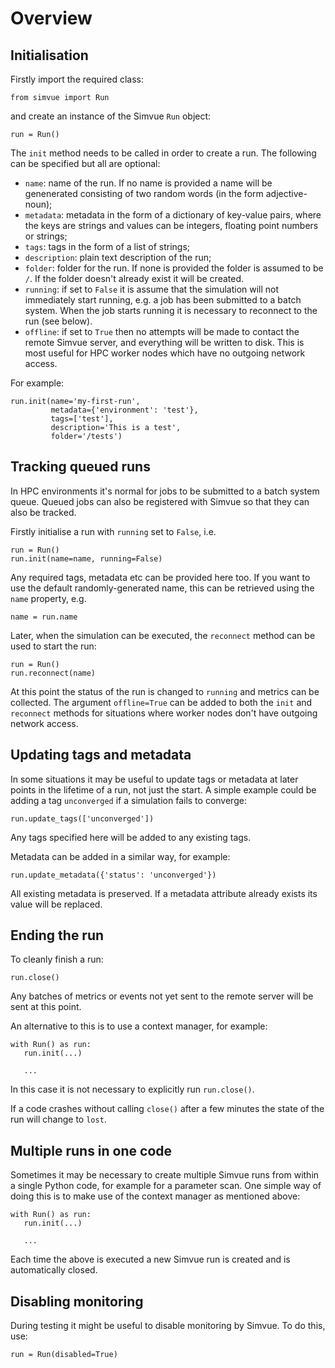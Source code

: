 # Overview

## Initialisation

Firstly import the required class:
```
from simvue import Run
```
and create an instance of the Simvue `Run` object:
```
run = Run()
```
The `init` method needs to be called in order to create a run. The following can be specified but all are optional:

 * `name`: name of the run. If no name is provided a name will be genenerated consisting of two random words (in the form adjective-noun);
 * `metadata`: metadata in the form of a dictionary of key-value pairs, where the keys are strings and values can be integers, floating point numbers or strings;
 * `tags`: tags in the form of a list of strings;
 * `description`: plain text description of the run;
 * `folder`: folder for the run. If none is provided the folder is assumed to be `/`. If the folder doesn't already exist it will be created.
 * `running`: if set to `False` it is assume that the simulation will not immediately start running, e.g. a job has been submitted to a batch system. When the job starts running it is necessary to reconnect to the run (see below).
 * `offline`: if set to `True` then no attempts will be made to contact the remote Simvue server, and everything will be written to disk. This is most useful for HPC worker nodes which have no outgoing network access.

For example:
```
run.init(name='my-first-run',
         metadata={'environment': 'test'},
         tags=['test'],
         description='This is a test',
         folder='/tests')
```

## Tracking queued runs

In HPC environments it's normal for jobs to be submitted to a batch system queue. Queued jobs can also be registered with
Simvue so that they can also be tracked.

Firstly initialise a run with `running` set to `False`, i.e.
```
run = Run()
run.init(name=name, running=False)
```
Any required tags, metadata etc can be provided here too. If you want to use the default randomly-generated name, this can be
retrieved using the `name` property, e.g.
```
name = run.name
```

Later, when the simulation can be executed, the `reconnect` method can be used to start the run:
```
run = Run()
run.reconnect(name)
```
At this point the status of the run is changed to `running` and metrics can be collected. The argument `offline=True` can be added
to both the `init` and `reconnect` methods for situations where worker nodes don't have outgoing network access.

## Updating tags and metadata

In some situations it may be useful to update tags or metadata at later points in the lifetime of a run, not just the start. A simple example could be adding a tag `unconverged` if a simulation fails to converge:
```
run.update_tags(['unconverged'])
```
Any tags specified here will be added to any existing tags.

Metadata can be added in a similar way, for example:
```
run.update_metadata({'status': 'unconverged'})
```
All existing metadata is preserved. If a metadata attribute already exists its value will be replaced.


## Ending the run
To cleanly finish a run:
```
run.close()
```
Any batches of metrics or events not yet sent to the remote server will be sent at this point.

An alternative to this is to use a context manager, for example:
```
with Run() as run:
   run.init(...)

   ...
```
In this case it is not necessary to explicitly run `run.close()`.

If a code crashes without calling `close()` after a few minutes the state of the run will change to `lost`.

## Multiple runs in one code

Sometimes it may be necessary to create multiple Simvue runs from within a single Python code, for example for a parameter
scan. One simple way of doing this is to make use of the context manager as mentioned above:
```
with Run() as run:
   run.init(...)

   ...
```
Each time the above is executed a new Simvue run is created and is automatically closed.

## Disabling monitoring

During testing it might be useful to disable monitoring by Simvue. To do this, use:
```
run = Run(disabled=True)
```
